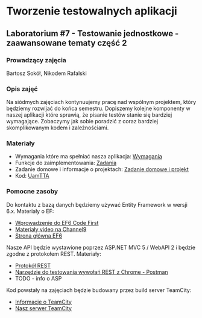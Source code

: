 # Tworzenie testowalnych aplikacji
## Laboratorium #7 - Testowanie jednostkowe - zaawansowane tematy część 2

### Prowadzący zajęcia
Bartosz Sokół, Nikodem Rafalski

### Opis zajęć
Na siódmych zajęciach kontynuujemy pracę nad wspólnym projektem, który będziemy rozwijać do końca semestru.
Dopiszemy kolejne komponenty w naszej aplikacji które sprawią, że pisanie testów stanie się bardziej wymagające.
Zobaczymy jak sobie poradzić z coraz bardziej skomplikowanym kodem i zależnościami.

### Materiały
* Wymagania które ma spełniać nasza aplikacja: [Wymagania](Wymagania.md)
* Funkcje do zaimplementowania: [Zadania](Zadania.md)
* Zadanie domowe i informacje o projektach: [Zadanie domowe i projekt](ZadanieDomowe.md)
* Kod: [UamTTA](kod/UamTTA)

### Pomocne zasoby
Do kontaktu z bazą danych będziemy używać Entity Framework w wersji 6.x. Materiały o EF:
* [Wprowadzenie do EF6 Code First](https://msdn.microsoft.com/en-us/data/jj193542.aspx?f=255&MSPPError=-2147217396)
* [Materiały video na Channel9](https://channel9.msdn.com/Search?term=entity%20framework#ch9Search&lang-en=en)
* [Strona główna EF6](http://entityframework.codeplex.com/)

Nasze API będzie wystawione poprzez ASP.NET MVC 5 / WebAPI 2 i będzie zgodne z protokołem REST. Materiały:
* [Protokół REST](https://en.wikipedia.org/wiki/Representational_state_transfer)
* [Narzędzie do testowania wywołań REST z Chrome - Postman](https://chrome.google.com/webstore/detail/postman/fhbjgbiflinjbdggehcddcbncdddomop)
* TODO - info o ASP

Kod powstały na zajęciach będzie budowany przez build server TeamCity:
* [Informacje o TeamCity](https://www.jetbrains.com/teamcity/)
* [Nasz serwer TeamCity](http://tta2015z.vm.wmi.amu.edu.pl:8111/)